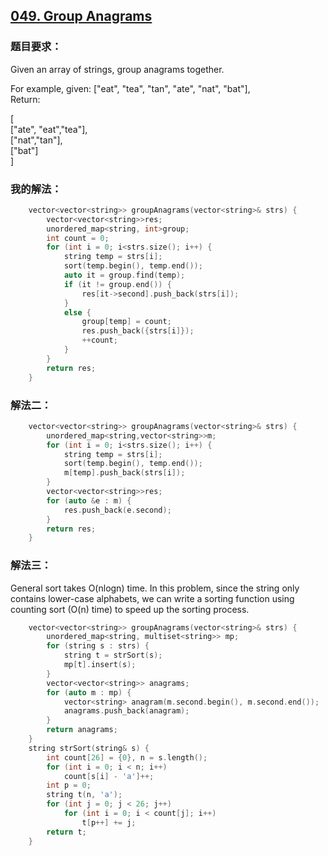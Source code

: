 ## [049. Group Anagrams](https://leetcode.com/problems/group-anagrams/#/description)
### 题目要求：
Given an array of strings, group anagrams together.

For example, given: ["eat", "tea", "tan", "ate", "nat", "bat"], <br>
Return:

[<br>
	["ate", "eat","tea"],<br>
	["nat","tan"],<br>
	["bat"]<br>
]
### 我的解法：
```c
	vector<vector<string>> groupAnagrams(vector<string>& strs) {
		vector<vector<string>>res;
		unordered_map<string, int>group;
		int count = 0;
		for (int i = 0; i<strs.size(); i++) {
			string temp = strs[i];
			sort(temp.begin(), temp.end());
			auto it = group.find(temp);
			if (it != group.end()) {
				res[it->second].push_back(strs[i]);
			}
			else {
				group[temp] = count;
				res.push_back({strs[i]});
				++count;
			}
		}
		return res;
	}
```
### 解法二：
```c
	vector<vector<string>> groupAnagrams(vector<string>& strs) {
		unordered_map<string,vector<string>>m;
		for (int i = 0; i<strs.size(); i++) {
			string temp = strs[i];
			sort(temp.begin(), temp.end());
			m[temp].push_back(strs[i]);
		}
		vector<vector<string>>res;
		for (auto &e : m) {
			res.push_back(e.second);
		}
		return res;
	}
```
### 解法三：
General sort takes O(nlogn) time. In this problem, since the string only contains lower-case alphabets, we can write a sorting function using counting sort (O(n) time) to speed up the sorting process.
```c
    vector<vector<string>> groupAnagrams(vector<string>& strs) {
        unordered_map<string, multiset<string>> mp;
        for (string s : strs) {
            string t = strSort(s);
            mp[t].insert(s);
        }
        vector<vector<string>> anagrams;
        for (auto m : mp) { 
            vector<string> anagram(m.second.begin(), m.second.end());
            anagrams.push_back(anagram);
        }
        return anagrams;
    }
    string strSort(string& s) {
        int count[26] = {0}, n = s.length();
        for (int i = 0; i < n; i++)
            count[s[i] - 'a']++;
        int p = 0;
        string t(n, 'a');
        for (int j = 0; j < 26; j++)
            for (int i = 0; i < count[j]; i++)
                t[p++] += j;
        return t;
    } 
```
